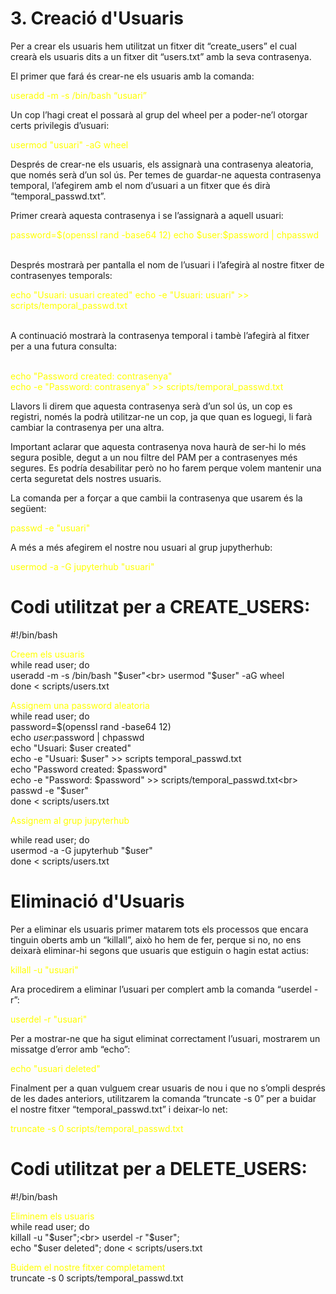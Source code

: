 # 3. Creació d'Usuaris

Per a crear els usuaris hem utilitzat un fitxer dit “create_users” el cual crearà els usuaris dits a un fitxer dit “users.txt” amb la seva contrasenya.

El primer que fará és crear-ne els usuaris amb la comanda:

<span style="color: yellow;">useradd -m -s /bin/bash “usuari”</span>

Un cop l’hagi creat el possarà al grup del wheel per a poder-ne’l otorgar certs privilegis d’usuari:

<span style="color: yellow;"> usermod "usuari" -aG wheel</span>

Després de crear-ne els usuaris, els assignarà una contrasenya aleatoria, que només serà d’un sol ús. Per temes de guardar-ne aquesta contrasenya temporal, l’afegirem amb el nom d’usuari a un fitxer que és dirà “temporal_passwd.txt”.

Primer crearà aquesta contrasenya i se l’assignarà a aquell usuari:

<span style="color: yellow;">  
password=$(openssl rand -base64 12) 
echo $user:$password | chpasswd  </span>

<br>Després mostrarà per pantalla el nom de l’usuari i l’afegirà al nostre fitxer de contrasenyes temporals:

<span style="color: yellow;">
echo "Usuari: usuari created"
echo -e "Usuari: usuari" >> scripts/temporal_passwd.txt</span>


<br>A continuació mostrarà la contrasenya temporal i tambè l’afegirà al fitxer per a una futura consulta:

<span style="color: yellow;"><br>
echo "Password created: contrasenya"<br>
echo -e "Password: contrasenya" >> scripts/temporal_passwd.txt</span>

Llavors li direm que aquesta contrasenya serà d’un sol ús, un cop es registri, només la podrà utilitzar-ne un cop, ja que quan es loguegi, li farà cambiar la contrasenya per una altra.

Important aclarar que aquesta contrasenya nova haurà de ser-hi lo més segura posible, degut a un nou filtre del PAM per a contrasenyes més segures. Es podría desabilitar però no ho farem perque volem mantenir una certa seguretat dels nostres usuaris.

La comanda per a forçar a que cambii la contrasenya que usarem és la següent:

<span style="color: yellow;">passwd -e "usuari"</span>

A més a més afegirem el nostre nou usuari al grup jupytherhub:

<span style="color: yellow;">usermod -a -G jupyterhub "usuari"</span>

# Codi utilitzat per a CREATE_USERS:

#!/bin/bash

<span style="color: yellow;">Creem els usuaris</span>  
while read user; do <br>
        useradd -m -s /bin/bash "$user"<br>
        usermod "$user" -aG wheel<br>
done < scripts/users.txt

<span style="color: yellow;">Assignem una password aleatoria</span>  
while read user; do<br>
    password=$(openssl rand -base64 12)<br>
    echo $user:$password | chpasswd<br>
    echo "Usuari: $user created"<br>
    echo -e "Usuari: $user" >> scripts temporal_passwd.txt<br>
    echo "Password created: $password"<br>
    echo -e "Password: $password" >> scripts/temporal_passwd.txt<br>
    passwd -e "$user"<br>
done < scripts/users.txt

<span style="color: yellow;">Assignem al grup jupyterhub</span>  

while read user; do<br>
    usermod -a -G jupyterhub "$user"<br>
done < scripts/users.txt

# Eliminació d'Usuaris

Per a eliminar els usuaris primer matarem tots els processos que encara tinguin oberts amb un “killall”, això ho hem de fer, perque si no, no ens deixarà eliminar-hi segons que usuaris que estiguin o hagin estat actius:

<span style="color: yellow;">killall -u "usuari"</span>

Ara procedirem a eliminar l’usuari per complert amb la comanda “userdel -r”:

<span style="color: yellow;">userdel -r "usuari"</span>

Per a mostrar-ne que ha sigut eliminat correctament l’usuari, mostrarem un missatge d’error amb “echo”:

<span style="color: yellow;">echo "usuari deleted"</span>

Finalment per a quan vulguem crear usuaris de nou i que no s’ompli després de les dades anteriors, utilitzarem la comanda “truncate -s 0” per a buidar el nostre fitxer “temporal_passwd.txt” i deixar-lo net:

<span style="color: yellow;">truncate -s 0 scripts/temporal_passwd.txt</span>

# Codi utilitzat per a DELETE_USERS:

#!/bin/bash

<span style="color: yellow;">Eliminem els usuaris</span>  
while read user; do<br>
    killall -u "$user";<br>
    userdel -r "$user";<br>
    echo "$user deleted";
done < scripts/users.txt

<span style="color: yellow;">Buidem el nostre fitxer completament</span>  
truncate -s 0 scripts/temporal_passwd.txt


